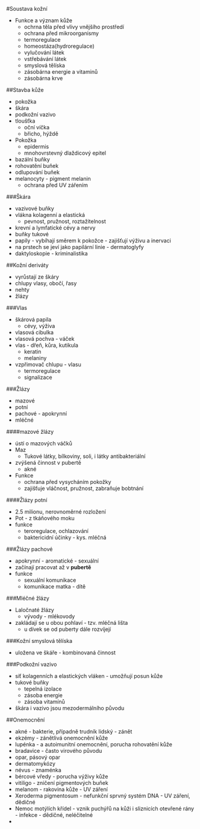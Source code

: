#Soustava kožní
* Funkce a význam kůže
    - ochrna těla před vlivy vnějšího prostředí
    - ochrana před mikroorganismy
    - termoregulace
    - homeostáza(hydroregulace)
    - vylučování látek
    - vstřebávání látek
    - smyslová tělíska
    - zásobárna energie a vitaminů
    - zásobárna krve

##Stavba kůže
* pokožka
* škára
* podkožní vazivo
* tloušťka
    - oční víčka
    - břicho, hýždě
* Pokožka
    - epidermis
    - mnohovrstevný dlaždicový epitel
* bazální buňky
* rohovatění buňek
* odlupování buňek
* melanocyty - pigment melanin
    - ochrana před UV zářením

###Škára
* vazivové buňky
* vlákna kolagenní a elastická
    - pevnost, pružnost, roztažitelnost
* krevní a lymfatické cévy a nervy
* buňky tukové
* papily - vybíhají směrem k pokožce - zajišťují výživu a inervaci
* na prstech se jeví jako papilární linie - dermatoglyfy
* daktyloskopie - kriminalistika

##Kožní deriváty
* vyrůstají ze škáry
* chlupy vlasy, obočí, řasy
* nehty
* žlázy

###Vlas
* škárová papila
    - cévy, výživa
* vlasová cibulka
* vlasová pochva - váček
* vlas - dřeň, kůra, kutikula
    - keratin
    - melaniny
* vzpřimovač chlupu - vlasu
    - termoregulace
    - signalizace

###Žlázy
* mazové
* potní
* pachové - apokrynní
* mléčné

####mazové žlázy
* ústí o mazových váčků
* Maz
    - Tukové látky, bílkoviny, soli, i látky antibakteriální
* zvýšená činnost v pubertě
    - akné
* Funkce
    - ochrana před vysycháním pokožky
    - zajišťuje vláčnost, pružnost, zabraňuje bobtnání


####Žlázy potní
* 2.5 milionu, nerovnoměrné rozložení
* Pot - z tkáňového moku
* funkce
    - teroregulace, ochlazování
    - baktericidní účinky - kys. mléčná


###Žlázy pachové
* apokrynní - aromatické - sexuální
* začínají pracovat až v **pubertě**
* funkce
    - sexuální komunikace
    - komunikace matka - dítě

###Mléčné žlázy
* Laločnaté žlázy
    - vývody - mlékovody
* zakládají se u obou pohlaví - tzv. mléčná lišta
    - u dívek se od puberty dále rozvíjejí

###Kožní smyslová tělíska
* uložena ve škáře - kombinovaná činnost

###Podkožní vazivo
* síť kolagenních a elastických vláken - umožňují posun kůže
* tukové buňky
    - tepelná izolace
    - zásoba energie
    - zásoba vitamínů
* škára i vazivo jsou mezodermálního původu

##Onemocnění
* akné - bakterie, případně trudník lidský - zánět
* ekzémy - zánětlivá onemocnění kůže
* lupénka - a autoimunitní onemocnění, porucha rohovatění kůže
* bradavice - často virového původu
* opar, pásový opar
* dermatomykózy
* névus - znaménka
* bércové vředy - porucha výživy kůže
* vitiligo - zničení pigmentových buňek
* melanom - rakovina kůže - UV záření
* Xeroderma pigmentosum - nefunkční sprvný systém DNA - UV záření, dědičné
* Nemoc motýlích křídel - vznik puchýřů na kůži i sliznicích otevřené rány - infekce - dědičné, neléčitelné
* 
